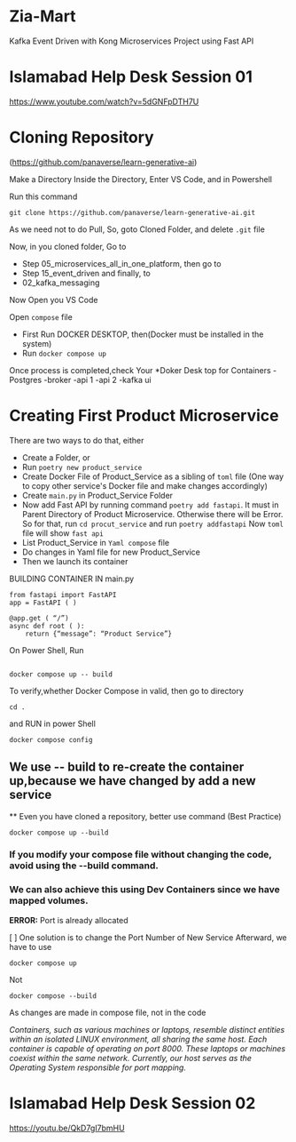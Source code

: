 # Zia-Mart
Kafka Event Driven with Kong Microservices Project using Fast API

# Islamabad Help Desk Session 01
https://www.youtube.com/watch?v=5dGNFpDTH7U

# Cloning Repository
(https://github.com/panaverse/learn-generative-ai)

Make a Directory
Inside the Directory, Enter VS Code, and in Powershell 

Run this command

```
git clone https://github.com/panaverse/learn-generative-ai.git
```
As we need not to do Pull, So, goto Cloned Folder, and delete ``` .git ``` file

Now, in you cloned folder, Go to

* Step 05_microservices_all_in_one_platform, then go to
* Step 15_event_driven and finally, to
* 02_kafka_messaging

Now Open you VS Code

Open ```compose``` file

* First Run DOCKER DESKTOP, then(Docker must be installed in the system)
* Run ```docker compose up```

Once process is completed,check Your 
*Doker Desk top for Containers
-Postgres
-broker
-api 1
-api 2
-kafka ui

# Creating First Product Microservice

There are two ways to do that, either

* Create a Folder, or
* Run ```poetry new product_service```
* Create Docker File of Product_Service as a sibling of ```toml``` file (One way to copy other service's Docker file and make changes accordingly)
* Create ```main.py``` in Product_Service Folder
* Now add Fast API by running command ```poetry add fastapi```. It must in Parent Directory of Product Microservice. Otherwise there will be Error. So for that, run ```cd procut_service``` and run  ```poetry addfastapi``` Now ```toml``` file will show ```fast api```
* List Product_Service in ```Yaml compose``` file
* Do changes in Yaml file for new Product_Service
* Then we launch its container

BUILDING CONTAINER IN main.py
```
from fastapi import FastAPI
app = FastAPI ( )

@app.get ( “/”)
async def root ( ):
	return {“message”: “Product Service”}
```
On Power Shell, Run
```

docker compose up -- build

```
To verify,whether Docker Compose in valid, then go to directory 
```
cd .
```
and RUN in power Shell
```
docker compose config
```

## We use -- build to re-create the container up,because we have changed by add a new service
** Even you have cloned a repository, better use command (Best Practice)
```
docker compose up --build
```
### If you modify your compose file without changing the code, avoid using the --build command.
### We can also achieve this using Dev Containers since we have mapped volumes.
**ERROR:** Port is already allocated </span>

[ ] One solution is to change the Port Number of New Service 
Afterward, we have to use 
```
docker compose up
```
Not
```
docker compose --build
```
As changes are made in compose file, not in the code

_Containers, such as various machines or laptops, resemble distinct entities within an isolated LINUX environment, all sharing the same host. Each container is capable of operating on port 8000. These laptops or machines coexist within the same network. Currently, our host serves as the Operating System responsible for port mapping._

# Islamabad Help Desk Session 02
https://youtu.be/QkD7gI7bmHU
